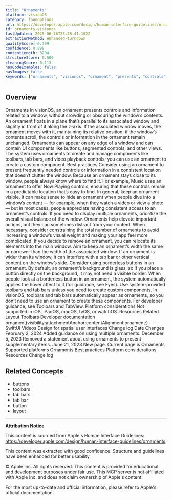 ```yaml
---
title: "Ornaments"
platform: visionOS
category: foundations
url: https://developer.apple.com/design/human-interface-guidelines/ornaments
id: ornaments-visionos
lastUpdated: 2025-06-26T23:28:41.102Z
extractionMethod: enhanced-turndown
qualityScore: 0.799
confidence: 0.999
contentLength: 3204
structureScore: 0.500
cleaningScore: 0.113
hasCodeExamples: false
hasImages: false
keywords: ["ornaments", "visionos", "ornament", "presents", "controls", "information", "related", "window", "without", "crowding"]
---
```

## Overview

Ornaments In visionOS, an ornament presents controls and information related to a window, without crowding or obscuring the window’s contents. An ornament floats in a plane that’s parallel to its associated window and slightly in front of it along the z-axis. If the associated window moves, the ornament moves with it, maintaining its relative position; if the window’s contents scroll, the controls or information in the ornament remain unchanged. Ornaments can appear on any edge of a window and can contain UI components like buttons, segmented controls, and other views. The system uses ornaments to create and manage components like toolbars, tab bars, and video playback controls; you can use an ornament to create a custom component. Best practices Consider using an ornament to present frequently needed controls or information in a consistent location that doesn’t clutter the window. Because an ornament stays close to its window, people always know where to find it. For example, Music uses an ornament to offer Now Playing controls, ensuring that these controls remain in a predictable location that’s easy to find. In general, keep an ornament visible. It can make sense to hide an ornament when people dive into a window’s content — for example, when they watch a video or view a photo — but in most cases, people appreciate having consistent access to an ornament’s controls. If you need to display multiple ornaments, prioritize the overall visual balance of the window. Ornaments help elevate important actions, but they can sometimes distract from your content. When necessary, consider constraining the total number of ornaments to avoid increasing a window’s visual weight and making your app feel more complicated. If you decide to remove an ornament, you can relocate its elements into the main window. Aim to keep an ornament’s width the same or narrower than the width of the associated window. If an ornament is wider than its window, it can interfere with a tab bar or other vertical content on the window’s side. Consider using borderless buttons in an ornament. By default, an ornament’s background is glass, so if you place a button directly on the background, it may not need a visible border. When people look at a borderless button in an ornament, the system automatically applies the hover affect to it (for guidance, see Eyes). Use system-provided toolbars and tab bars unless you need to create custom components. In visionOS, toolbars and tab bars automatically appear as ornaments, so you don’t need to use an ornament to create these components. For developer guidance, see Toolbars and TabView. Platform considerations Not supported in iOS, iPadOS, macOS, tvOS, or watchOS. Resources Related Layout Toolbars Developer documentation ornament(visibility:attachmentAnchor:contentAlignment:ornament:) — SwiftUI Videos Design for spatial user interfaces Change log Date Changes February 2, 2024 Added guidance on using multiple ornaments. December 5, 2023 Removed a statement about using ornaments to present supplementary items. June 21, 2023 New page. Current page is Ornaments Supported platforms Ornaments Best practices Platform considerations Resources Change log

## Related Concepts

- buttons
- toolbars
- tab bars
- tab bar
- button
- layout

---

**Attribution Notice**

This content is sourced from Apple's Human Interface Guidelines: https://developer.apple.com/design/human-interface-guidelines/ornaments

This content was extracted with good confidence. Structure and guidelines have been enhanced for better usability.

© Apple Inc. All rights reserved. This content is provided for educational and development purposes under fair use. This MCP server is not affiliated with Apple Inc. and does not claim ownership of Apple's content.

For the most up-to-date and official information, please refer to Apple's official documentation.
